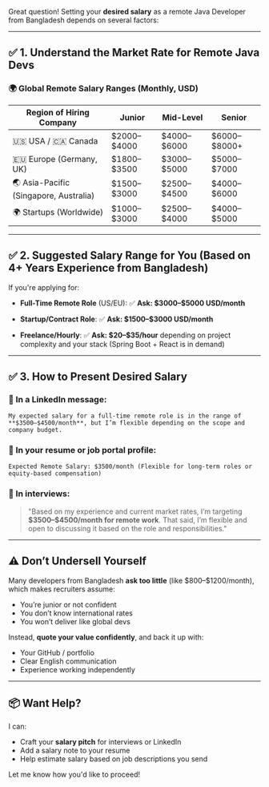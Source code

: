 Great question! Setting your **desired salary** as a remote Java Developer from Bangladesh depends on several factors:

---

## ✅ 1. **Understand the Market Rate for Remote Java Devs**

### 🌍 Global Remote Salary Ranges (Monthly, USD)

| Region of Hiring Company               | Junior        | Mid-Level     | Senior         |
| -------------------------------------- | ------------- | ------------- | -------------- |
| 🇺🇸 USA / 🇨🇦 Canada                 | \$2000–\$4000 | \$4000–\$6000 | \$6000–\$8000+ |
| 🇪🇺 Europe (Germany, UK)              | \$1800–\$3500 | \$3000–\$5000 | \$5000–\$7000  |
| 🌏 Asia-Pacific (Singapore, Australia) | \$1500–\$3000 | \$2500–\$4500 | \$4000–\$6000  |
| 🌍 Startups (Worldwide)                | \$1000–\$3000 | \$2500–\$4000 | \$4000–\$5000  |

---

## ✅ 2. **Suggested Salary Range for You (Based on 4+ Years Experience from Bangladesh)**

If you're applying for:

* **Full-Time Remote Role** (US/EU):
  ✅ **Ask: \$3000–\$5000 USD/month**

* **Startup/Contract Role**:
  ✅ **Ask: \$1500–\$3000 USD/month**

* **Freelance/Hourly**:
  ✅ **Ask: \$20–\$35/hour** depending on project complexity and your stack (Spring Boot + React is in demand)

---

## ✅ 3. **How to Present Desired Salary**

### 📩 In a LinkedIn message:

```text
My expected salary for a full-time remote role is in the range of **$3500–$4500/month**, but I’m flexible depending on the scope and company budget.
```

### 📄 In your resume or job portal profile:

```
Expected Remote Salary: $3500/month (Flexible for long-term roles or equity-based compensation)
```

### 💬 In interviews:

> "Based on my experience and current market rates, I’m targeting **\$3500–\$4500/month for remote work**. That said, I’m flexible and open to discussing it based on the role and responsibilities."

---

## ⚠️ Don’t Undersell Yourself

Many developers from Bangladesh **ask too little** (like \$800–\$1200/month), which makes recruiters assume:

* You’re junior or not confident
* You don’t know international rates
* You won’t deliver like global devs

Instead, **quote your value confidently**, and back it up with:

* Your GitHub / portfolio
* Clear English communication
* Experience working independently

---

## 📦 Want Help?

I can:

* Craft your **salary pitch** for interviews or LinkedIn
* Add a salary note to your resume
* Help estimate salary based on job descriptions you send

Let me know how you'd like to proceed!
